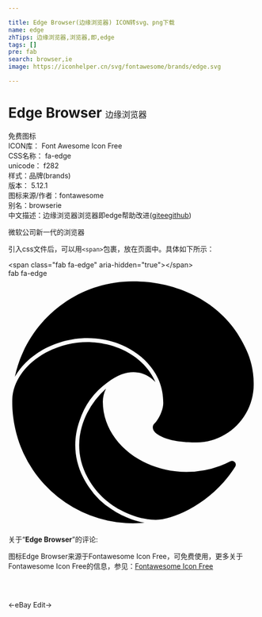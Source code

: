 ```yaml
---

title: Edge Browser(边缘浏览器) ICON转svg、png下载
name: edge
zhTips: 边缘浏览器,浏览器,即,edge
tags: []
pre: fab
search: browser,ie
image: https://iconhelper.cn/svg/fontawesome/brands/edge.svg

---
```


# Edge Browser  <small style="font-size: 60%;font-weight: 100">边缘浏览器</small>


<div class="detail-page">
<p>
<span><span class="badge-success badge">免费图标</span> </span>
<br/>
<span>
ICON库：
<span class="badge-secondary badge">Font Awesome Icon Free</span> 
</span>
<br/>
<span>
CSS名称：
<span class="badge-secondary badge">fa-edge</span> 
</span>
<br/>
<span>
unicode：
<span class="badge-secondary badge">f282</span> 
<copy-btn content='f282' btn-title=""></copy-btn>
<copy-btn :content='String.fromCodePoint(parseInt("f282", 16))' btn-title="复制U"></copy-btn>
</span><br/><span>样式：<span class="badge-light badge">品牌(brands)</span></span>
<br/>
<span>
版本：
<span class="badge-secondary badge">5.12.1</span> 
</span>
<br/>
<span>图标来源/作者：<span class="badge-light badge">fontawesome</span></span> 
<br/>
<span>别名：<span class="badge-light badge">browser</span><span class="badge-light badge">ie</span></span><br/><span class="zh-detail">中文描述：<span class="badge-primary badge">边缘浏览器</span><span class="badge-primary badge">浏览器</span><span class="badge-primary badge">即</span><span class="badge-primary badge">edge</span><span class="help-link"><span>帮助改进</span>(<a href="https://gitee.com/liuwave/icon-helper/edit/master/json/fontawesome/brands/edge.json" target="_blank" rel="noopener noreferrer">gitee</a><a href="https://github.com/liuwave/icon-helper/edit/master/json/fontawesome/brands/edge.json" target="_blank" rel="noopener noreferrer">github</a></span>)</span><br/>
</p>
</div><div class="description description alert alert-light">微软公司新一代的浏览器</div>
<div class="alert alert-dark">
  <i class="fab fa-edge fa-xs"></i>
  <i class="fab fa-edge fa-sm"></i>
  <i class="fab fa-edge fa-lg"></i>
  <i class="fab fa-edge fa-2x"></i>
  <i class="fab fa-edge fa-3x"></i>
  <i class="fab fa-edge fa-5x"></i>
  <i class="fab fa-edge fa-7x"></i>
</div>
<div>
  <p>引入css文件后，可以用<code>&lt;span&gt;</code>包裹，放在页面中。具体如下所示：    
  </p>
  <div class="alert alert-primary" style="font-size: 14px">
    &lt;span class="fab fa-edge" aria-hidden="true"&gt;&lt;/span&gt;
    <copy-btn content='<span class="fab fa-edge" aria-hidden="true"></span>'></copy-btn>
  </div>
  <div class="alert alert-secondary">
    <i class="fab fa-edge"
    style="font-size: 24px"
    aria-hidden="true"></i> fab fa-edge
    <copy-btn content="fab fa-edge" btn-title="复制图标名称"></copy-btn>
  </div>
</div>
<div id="svg" class="svg-wrap">
<svg xmlns="http://www.w3.org/2000/svg" viewBox="0 0 512 512"><path d="M481.92,134.48C440.87,54.18,352.26,8,255.91,8,137.05,8,37.51,91.68,13.47,203.66c26-46.49,86.22-79.14,149.46-79.14,79.27,0,121.09,48.93,122.25,50.18,22,23.8,33,50.39,33,83.1,0,10.4-5.31,25.82-15.11,38.57-1.57,2-6.39,4.84-6.39,11,0,5.06,3.29,9.92,9.14,14,27.86,19.37,80.37,16.81,80.51,16.81A115.39,115.39,0,0,0,444.94,322a118.92,118.92,0,0,0,58.95-102.44C504.39,176.13,488.39,147.26,481.92,134.48ZM212.77,475.67a154.88,154.88,0,0,1-46.64-45c-32.94-47.42-34.24-95.6-20.1-136A155.5,155.5,0,0,1,203,215.75c59-45.2,94.84-5.65,99.06-1a80,80,0,0,0-4.89-10.14c-9.24-15.93-24-36.41-56.56-53.51-33.72-17.69-70.59-18.59-77.64-18.59-38.71,0-77.9,13-107.53,35.69C35.68,183.3,12.77,208.72,8.6,243c-1.08,12.31-2.75,62.8,23,118.27a248,248,0,0,0,248.3,141.61C241.78,496.26,214.05,476.24,212.77,475.67Zm250.72-98.33a7.76,7.76,0,0,0-7.92-.23,181.66,181.66,0,0,1-20.41,9.12,197.54,197.54,0,0,1-69.55,12.52c-91.67,0-171.52-63.06-171.52-144A61.12,61.12,0,0,1,200.61,228,168.72,168.72,0,0,0,161.85,278c-14.92,29.37-33,88.13,13.33,151.66,6.51,8.91,23,30,56,47.67,23.57,12.65,49,19.61,71.7,19.61,35.14,0,115.43-33.44,163-108.87A7.75,7.75,0,0,0,463.49,377.34Z"/></svg>
</div>
<detail full-name='fa-edge'></detail>
<div class="icon-detail__container">
<p>关于“<b>Edge Browser</b>”的评论:</p>
</div>
<Vssue title="关于“Edge Browser”的评论" />    
<div><p>图标Edge Browser来源于Fontawesome Icon Free，可免费使用，更多关于  Fontawesome Icon Free的信息，参见：<a target="_blank" href="https://iconhelper.cn/fontawesome.html">Fontawesome Icon Free</a>
</p></div>

<div style="padding:2rem 0 " class="page-nav"><p class="inner"><span class="prev">←<router-link to="/icon/brands/ebay.html">eBay</router-link></span> <span class="next"><router-link to="/icon/solid/edit.html">Edit</router-link>→</span></p></div>
